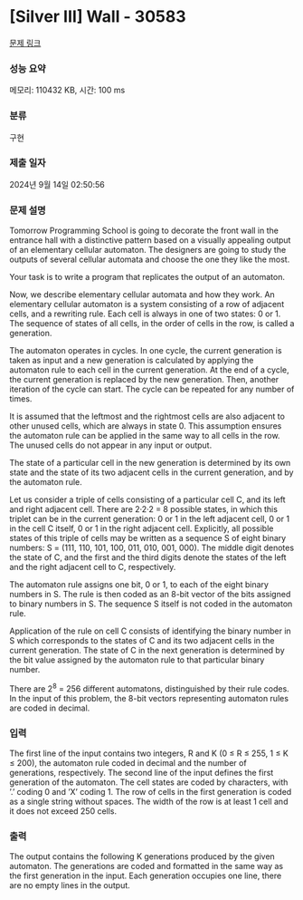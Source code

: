 # [Silver III] Wall - 30583 

[문제 링크](https://www.acmicpc.net/problem/30583) 

### 성능 요약

메모리: 110432 KB, 시간: 100 ms

### 분류

구현

### 제출 일자

2024년 9월 14일 02:50:56

### 문제 설명

<p>Tomorrow Programming School is going to decorate the front wall in the entrance hall with a distinctive pattern based on a visually appealing output of an elementary cellular automaton. The designers are going to study the outputs of several cellular automata and choose the one they like the most.</p>

<p>Your task is to write a program that replicates the output of an automaton.</p>

<p>Now, we describe elementary cellular automata and how they work. An elementary cellular automaton is a system consisting of a row of adjacent cells, and a rewriting rule. Each cell is always in one of two states: 0 or 1. The sequence of states of all cells, in the order of cells in the row, is called a generation.</p>

<p>The automaton operates in cycles. In one cycle, the current generation is taken as input and a new generation is calculated by applying the automaton rule to each cell in the current generation. At the end of a cycle, the current generation is replaced by the new generation. Then, another iteration of the cycle can start. The cycle can be repeated for any number of times.</p>

<p>It is assumed that the leftmost and the rightmost cells are also adjacent to other unused cells, which are always in state 0. This assumption ensures the automaton rule can be applied in the same way to all cells in the row. The unused cells do not appear in any input or output.</p>

<p>The state of a particular cell in the new generation is determined by its own state and the state of its two adjacent cells in the current generation, and by the automaton rule.</p>

<p>Let us consider a triple of cells consisting of a particular cell C, and its left and right adjacent cell. There are 2·2·2 = 8 possible states, in which this triplet can be in the current generation: 0 or 1 in the left adjacent cell, 0 or 1 in the cell C itself, 0 or 1 in the right adjacent cell. Explicitly, all possible states of this triple of cells may be written as a sequence S of eight binary numbers: S = (111, 110, 101, 100, 011, 010, 001, 000). The middle digit denotes the state of C, and the first and the third digits denote the states of the left and the right adjacent cell to C, respectively.</p>

<p>The automaton rule assigns one bit, 0 or 1, to each of the eight binary numbers in S. The rule is then coded as an 8-bit vector of the bits assigned to binary numbers in S. The sequence S itself is not coded in the automaton rule.</p>

<p>Application of the rule on cell C consists of identifying the binary number in S which corresponds to the states of C and its two adjacent cells in the current generation. The state of C in the next generation is determined by the bit value assigned by the automaton rule to that particular binary number.</p>

<p>There are 2<sup>8</sup> = 256 different automatons, distinguished by their rule codes. In the input of this problem, the 8-bit vectors representing automaton rules are coded in decimal.</p>

### 입력 

 <p>The first line of the input contains two integers, R and K (0 ≤ R ≤ 255, 1 ≤ K ≤ 200), the automaton rule coded in decimal and the number of generations, respectively. The second line of the input defines the first generation of the automaton. The cell states are coded by characters, with ’.’ coding 0 and ’X’ coding 1. The row of cells in the first generation is coded as a single string without spaces. The width of the row is at least 1 cell and it does not exceed 250 cells.</p>

### 출력 

 <p>The output contains the following K generations produced by the given automaton. The generations are coded and formatted in the same way as the first generation in the input. Each generation occupies one line, there are no empty lines in the output.</p>

